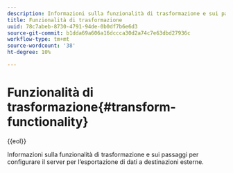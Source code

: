 ```yaml
---
description: Informazioni sulla funzionalità di trasformazione e sui passaggi per configurare il server per l’esportazione di dati a destinazioni esterne.
title: Funzionalità di trasformazione
uuid: 78c7abeb-8730-4791-94de-0b0df7b6e6d3
source-git-commit: b1dda69a606a16dccca30d2a74c7e63dbd27936c
workflow-type: tm+mt
source-wordcount: '38'
ht-degree: 10%

---
```



# Funzionalità di trasformazione{#transform-functionality}

{{eol}}

Informazioni sulla funzionalità di trasformazione e sui passaggi per configurare il server per l’esportazione di dati a destinazioni esterne.

